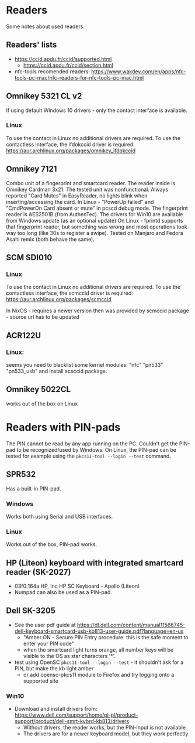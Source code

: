 # Readers
Some notes about used readers.
## Readers' lists
- https://ccid.apdu.fr/ccid/supported.html
  - https://ccid.apdu.fr/ccid/section.html
- nfc-tools recomended readers: https://www.wakdev.com/en/apps/nfc-tools-pc-mac/nfc-readers-for-nfc-tools-pc-mac.html
## Omnikey 5321 CL v2
If using default Windows 10 drivers - only the contact interface is available.

### Linux
To use the contact in Linux no additional drivers are required.
To use the contactless interface, the ifdokccid driver is required:
https://aur.archlinux.org/packages/omnikey_ifdokccid

## Omnikey 7121
Combo unit of a fingerprint and smartcard reader.
The reader inside is Omnikey Cardman 3x21. The tested unit was nonfunctional. Always reported "Card Mutes" in EasyReader, no lights blink when inserting/accessing the card. In Linux - "PowerUp failed" and "CmdPowerOn Card absent or mute" in pcscd debug mode.
The fingerprint reader is AES2501B (from AuthenTec). The drivers for Win10 are available from Windows update (as an optional update)
On Linux - fprintd supports that fingerprint reader, but something was wrong and most operations took way too long (like 30s to register a swipe). Tested on Manjaro and Fedora Asahi remix (both behave the same).

## SCM SDI010
### Linux
To use the contact in Linux no additional drivers are required.
To use the contactless interface, the scmccid driver is required:
https://aur.archlinux.org/packages/scmccid

In NixOS - requires a newer version then was provided by scmccid package - source url has to be updated

## ACR122U

### Linux:
seems you need to blacklist some kernel modules: "nfc" "pn533" "pn533_usb" and install acsccid package.

## Omnikey 5022CL
works out of the box on Linux

# Readers with PIN-pads
The PIN cannot be read by any app running on the PC. Couldn't get the PIN-pad to be recognized/used by Windows. On Linux, the PIN-pad can be tested for example using the `pkcs11-tool --login --test` command.
## SPR532
Has a built-in PIN-pad.
### Windows
Works both using Serial and USB interfaces.
### Linux
Works out of the box, PIN-pad works.

## HP (Liteon) keyboard with integrated smartcard reader (SK-2027)
- 03f0:164a HP, Inc HP SC Keyboard - Apollo (Liteon)
- Numpad can also be used as a PIN-pad.
## Dell SK-3205
- See the user pdf guide at https://dl.dell.com/content/manual11566745-dell-keyboard-smartcard-usb-kb813-user-guide.pdf?language=en-us
  - "Amber ON - Secure PIN Entry procedure: this is the safe moment to enter your PIN code"
  - when the smartcard light turns orange, all number keys will be visible to the OS as star characters '*'. 
- test using OpenSC `pkcs11-tool --login --test` - it shouldn't ask for a PIN, but make the kb light amber
  - or add opensc-pkcs11 module to Firefox and try logging onto a supported site

### Win10
- Download and install drivers from: https://www.dell.com/support/home/pl-pl/product-support/product/dell-smrt-kybrd-kb813/drivers
  - Without drivers, the reader works, but the PIN-input is not available
  - The drivers are for a newer keyboard model, but they work perfectly
